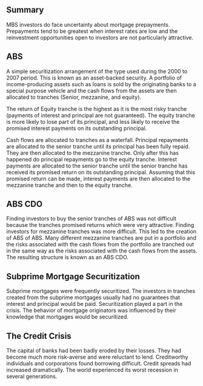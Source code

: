 Summary
-------

MBS investors do face uncertainty about mortgage prepayments. Prepayments tend to be greatest when interest rates are low and the reinvestment opportunities open to investors are not particularly attractive. 

ABS
---
A simple securitization arrangement of the type used during the 2000 to 2007 period. This is known as an asset-backed security. A portfolio of income-producing assets such as loans is sold by the originating banks to a special purpose vehicle and the cash flows from the assets are then allocated to tranches (Senior, mezzanine, and equity). 

The return of Equity tranche is the highest as it is the most risky tranche (payments of interest and principal are not guaranteed). The equity tranche is more likely to lose part of its principal, and less likely to receive the promised interest payments on its outstanding principal.

Cash flows are allocated to tranches as a waterfall. Principal repayments are allocated to the senior tranche until its principal has been fully repaid. They are then allocated to the mezzanine tranche. Only after this has happened do principal repayments go to the equity tranche. Interest payments are allocated to the senior tranche until the senior tranche has received its promised return on its outstanding principal. Assuming that this promised return can be made, interest payments are then allocated to the mezzanine tranche and then to the equity tranche.

ABS CDO
-------
Finding investors to buy the senior tranches of ABS was not difficult because the tranches promised returns which were very attractive. Finding investors for mezzanine tranches was more difficult. This led to the creation of ABS of ABS. Many different mezzanine tranches are put in a portfolio and the risks associated with the cash flows from the portfolio are tranched out in the same way as the risks associated with the cash flows from the assets. The resulting structure is known as an ABS CDO. 

Subprime Mortgage Securitization
--------------------------------
Subprime mortgages were frequently securitized. The investors in tranches created from the subprime mortgages usually had no guarantees that interest and principal would be paid. Securitization played a part in the crisis. The behavior of mortgage originators was influenced by their knowledge that mortgages would be securitized. 

The Credit Crisis
-----------------
The capital of banks had been badly eroded by their losses. They had become much more risk-averse and were reluctant to lend. Creditworthy individuals and corporations found borrowing difficult. Credit spreads had increased dramatically. The world experienced its worst recession in several generations. 
